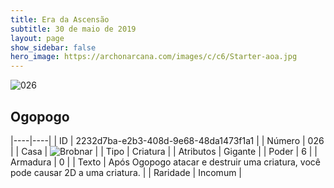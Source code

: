 ```yaml
---
title: Era da Ascensão
subtitle: 30 de maio de 2019
layout: page
show_sidebar: false
hero_image: https://archonarcana.com/images/c/c6/Starter-aoa.jpg
---
```


![026](https://cdn.keyforgegame.com/media/card_front/pt/435_026_QG54GQH8V4P_pt.png)

## Ogopogo

|----|----|
| ID | 2232d7ba-e2b3-408d-9e68-48da1473f1a1 |
| Número | 026 |
| Casa | ![Brobnar](https://archonarcana.com/images/thumb/e/e0/Brobnar.png/22px-Brobnar.png "Brobnar") |
| Tipo | Criatura |
| Atributos | Gigante |
| Poder | 6 |
| Armadura | 0 |
| Texto | Após Ogopogo atacar e destruir  uma criatura, você pode causar 2D a uma criatura. |
| Raridade | Incomum |

